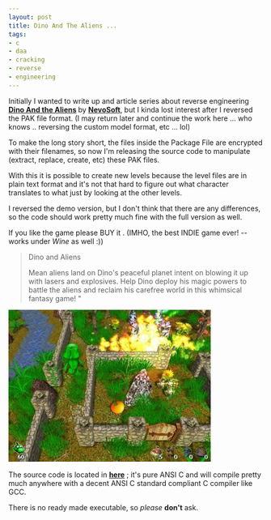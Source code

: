 ```yaml
--- 
layout: post
title: Dino And The Aliens ...
tags: 
- c
- daa
- cracking
- reverse
- engineering
---
```

<p style="text-align: left;">Initially I wanted to write up and article series about reverse engineering <span><strong><a id="e2lz" title="Click for the DEMO or BUY!" href="http://www.oberongames.com/dino_and_aliens.asp" target="_blank">Dino And the Aliens</a> </strong>by <strong><a id="vg2g" title="Visit NevoSoft!" href="http://www.nevosoft.com/" target="_blank">NevoSoft</a></strong></span>, but I kinda lost interest after I reversed the PAK file format. (I may return later and continue the work here ... who knows .. reversing the custom model format, etc ... lol)</p>
<p style="text-align: left;">To make the long story short, the files inside the Package File are encrypted with their filenames, so now I'm releasing the source code to manipulate (extract, replace, create, etc) these PAK files.</p>
<p style="text-align: left;">With this it is possible to create new levels because the level files are in plain text format and it's not that hard to figure out what character translates to what just by looking at the other levels.</p>
<p style="text-align: left;">I reversed the demo version, but I don't think that there are any differences, so the code should work pretty much fine with the full version as well.</p>
<p style="text-align: left;">If you like the game please BUY it . (IMHO, the best INDIE game ever! -- works under <em>Wine</em> as well :))</p>

<blockquote>Dino and Aliens

Mean aliens land on Dino's peaceful planet intent on blowing it up with lasers and explosives. Help Dino deploy his magic powers to battle the aliens and reclaim his carefree world in this whimsical fantasy game! "</blockquote>
<p style="text-align: center;"></p>


<a class="image" href="/images/2009/07/dfzz4ggw_803d2qk9xfg_b.jpeg" target="_blank"><img class="size-thumbnail wp-image-611" title="dfzz4ggw_803d2qk9xfg_b" src="/images/2009/07/dfzz4ggw_803d2qk9xfg_b-400x300.jpg" alt="Click for bigger version!" width="400" height="300" /></a>

The source code is located in <strong><a title="Get the source!" href="http://github.com/icebreaker/daa/tree/" target="_blank">here</a></strong> ; it's pure ANSI C and will compile pretty much anywhere with a decent ANSI C standard compliant C compiler like GCC.

There is no ready made executable, so <em>please</em> <strong>don't</strong> ask.
